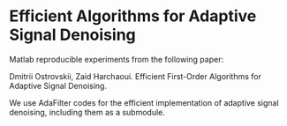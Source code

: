 # Efficient Algorithms for Adaptive Signal Denoising

Matlab reproducible experiments from the following paper:

Dmitrii Ostrovskii, Zaid Harchaoui. Efficient First-Order Algorithms for Adaptive Signal Denoising. 

We use AdaFilter codes for the efficient implementation of adaptive signal denoising, including them as a submodule.

